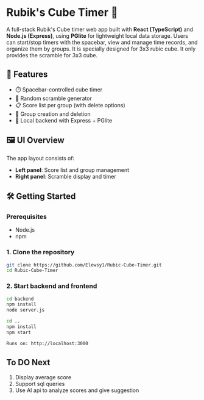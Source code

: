 # Rubik's Cube Timer 🧩

A full-stack Rubik's Cube timer web app built with **React (TypeScript)** and **Node.js (Express)**, using **PGlite** for lightweight local data storage. Users can start/stop timers with the spacebar, view and manage time records, and organize them by groups. It is specially designed for 3x3 rubic cube. It only provides the scramble for 3x3 cube.

## 🚀 Features

- ⏱️ Spacebar-controlled cube timer
- 🔀 Random scramble generator
- 📋 Score list per group (with delete options)
- 📂 Group creation and deletion
- 💾 Local backend with Express + PGlite

## 🖼️ UI Overview

The app layout consists of:
- **Left panel**: Score list and group management
- **Right panel**: Scramble display and timer

## 🛠️ Getting Started

### Prerequisites

- Node.js
- npm

### 1. Clone the repository

```bash
git clone https://github.com/Elewsy1/Rubic-Cube-Timer.git
cd Rubic-Cube-Timer
```
### 2. Start backend and frontend
```bash
cd backend
npm install
node server.js

cd ..
npm install
npm start

Runs on: http://localhost:3000
```
## To DO Next
1. Display average score
2. Support sql queries
3. Use AI api to analyze scores and give suggestion

